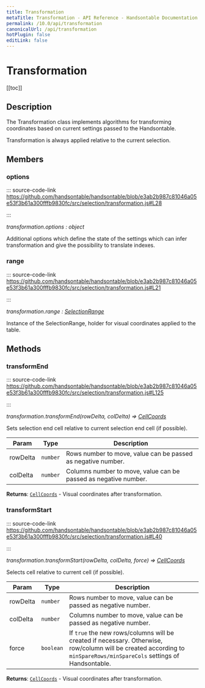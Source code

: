 ```yaml
---
title: Transformation
metaTitle: Transformation - API Reference - Handsontable Documentation
permalink: /10.0/api/transformation
canonicalUrl: /api/transformation
hotPlugin: false
editLink: false
---
```


# Transformation

[[toc]]

## Description

The Transformation class implements algorithms for transforming coordinates based on current settings
passed to the Handsontable.

Transformation is always applied relative to the current selection.


## Members

### options
  
::: source-code-link https://github.com/handsontable/handsontable/blob/e3ab2b987c81046a05e53f3b61a300fffb9830fc/src/selection/transformation.js#L28

:::

_transformation.options : object_

Additional options which define the state of the settings which can infer transformation and
give the possibility to translate indexes.



### range
  
::: source-code-link https://github.com/handsontable/handsontable/blob/e3ab2b987c81046a05e53f3b61a300fffb9830fc/src/selection/transformation.js#L21

:::

_transformation.range : [SelectionRange](@/api/selectionRange.md)_

Instance of the SelectionRange, holder for visual coordinates applied to the table.


## Methods

### transformEnd
  
::: source-code-link https://github.com/handsontable/handsontable/blob/e3ab2b987c81046a05e53f3b61a300fffb9830fc/src/selection/transformation.js#L125

:::

_transformation.transformEnd(rowDelta, colDelta) ⇒ [CellCoords](@/api/cellCoords.md)_

Sets selection end cell relative to current selection end cell (if possible).


| Param | Type | Description |
| --- | --- | --- |
| rowDelta | `number` | Rows number to move, value can be passed as negative number. |
| colDelta | `number` | Columns number to move, value can be passed as negative number. |


**Returns**: [`CellCoords`](@/api/cellCoords.md) - Visual coordinates after transformation.  

### transformStart
  
::: source-code-link https://github.com/handsontable/handsontable/blob/e3ab2b987c81046a05e53f3b61a300fffb9830fc/src/selection/transformation.js#L40

:::

_transformation.transformStart(rowDelta, colDelta, force) ⇒ [CellCoords](@/api/cellCoords.md)_

Selects cell relative to current cell (if possible).


| Param | Type | Description |
| --- | --- | --- |
| rowDelta | `number` | Rows number to move, value can be passed as negative number. |
| colDelta | `number` | Columns number to move, value can be passed as negative number. |
| force | `boolean` | If `true` the new rows/columns will be created if necessary. Otherwise, row/column will                        be created according to `minSpareRows/minSpareCols` settings of Handsontable. |


**Returns**: [`CellCoords`](@/api/cellCoords.md) - Visual coordinates after transformation.  
